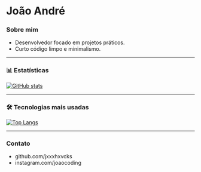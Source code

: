 # João André

### Sobre mim  
- Desenvolvedor focado em projetos práticos.  
- Curto código limpo e minimalismo.  

---

### 📊 Estatísticas

[![GitHub stats](https://github-readme-stats.vercel.app/api?username=jxxxhxvcks&show_icons=true&theme=transparent&hide_title=true&hide_border=true&text_color=000000&icon_color=000000)](https://github.com/jxxxhxvcks)

---

### 🛠 Tecnologias mais usadas

[![Top Langs](https://github-readme-stats.vercel.app/api/top-langs/?username=jxxxhxvcks&layout=compact&theme=transparent&hide_border=true&text_color=000000)](https://github.com/jxxxhxvcks)

---

### Contato  
- github.com/jxxxhxvcks  
- instagram.com/joaocoding
